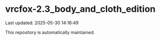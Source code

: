 # vrcfox-2.3_body_and_cloth_edition

Last updated: 2025-05-30 14:16:49

This repository is automatically maintained.
